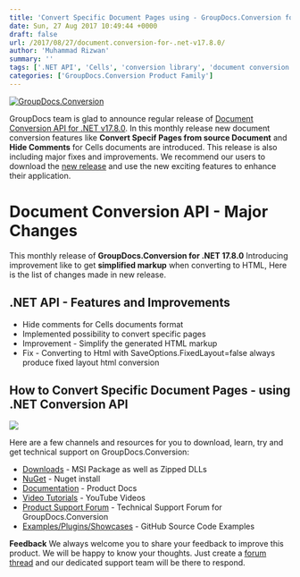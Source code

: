 ```yaml
---
title: 'Convert Specific Document Pages using - GroupDocs.Conversion for .NET v17.8.0'
date: Sun, 27 Aug 2017 10:49:44 +0000
draft: false
url: /2017/08/27/document.conversion-for-.net-v17.8.0/
author: 'Muhammad Rizwan'
summary: ''
tags: ['.NET API', 'Cells', 'conversion library', 'document conversion', 'Hide Comments', 'HTML', 'HTML Markup', 'Specefic page Conversion']
categories: ['GroupDocs.Conversion Product Family']
---
```


[![GroupDocs.Conversion](https://blog.groupdocs.com/wp-content/uploads/sites/4/2016/11/groupdocs-conversion-net.png)](https://www.groupdocs.com/products/conversion/net)

GroupDocs team is glad to announce regular release of [Document Conversion API for .NET v17.8.0](https://www.groupdocs.com/products/conversion/net). In this monthly release new document conversion features like **Convert Specif Pages from source Document** and **Hide Comments** for Cells documents are introduced. This release is also including major fixes and improvements. We recommend our users to download the [new release](https://downloads.groupdocs.com/conversion/net) and use the new exciting features to enhance their application.

# Document Conversion API - Major Changes

This monthly release of **GroupDocs.Conversion for .NET 17.8.0** Introducing improvement like to get **simplified markup** when converting to HTML, Here is the list of changes made in new release.

## .NET API - Features and Improvements

*   Hide comments for Cells documents format
*   Implemented possibility to convert specific pages
*   Improvement - Simplify the generated HTML markup
*   Fix - Converting to Html with SaveOptions.FixedLayout=false always produce fixed layout html conversion

## How to Convert Specific Document Pages - using .NET Conversion API

![](http://blog.groupdocs.com/wp-content/uploads/sites/4/2017/08/Specific-Document-Conversion.png)

Here are a few channels and resources for you to download, learn, try and get technical support on GroupDocs.Conversion:

*   [Downloads](https://downloads.groupdocs.com/conversion/net) - MSI Package as well as Zipped DLLs
*   [NuGet](https://www.nuget.org/packages/groupdocs.conversion) - Nuget install
*   [Documentation](https://docs.groupdocs.com/display/conversionnet/Home "Documentation") - Product Docs
*   [Video Tutorials](https://www.youtube.com/playlist?list=PL25CTxMCj5vPBhL0PgywST_NF74_4IF4k "video tutorials") - YouTube Videos
*   [Product Support Forum](https://forum.groupdocs.com/c/conversion "Support forum") \- Technical Support Forum for GroupDocs.Conversion
*   [Examples/Plugins/Showcases](https://github.com/groupdocsconversion/GroupDocs_Conversion_NET "examples,plugins,showcases") - GitHub Source Code Examples

**Feedback** We always welcome you to share your feedback to improve this product. We will be happy to know your thoughts. Just create a [forum thread](http://groupdocs.com/Community/forums/groupdocs.conversion-product-family/7/showforum.aspx) and our dedicated support team will be there to respond.




